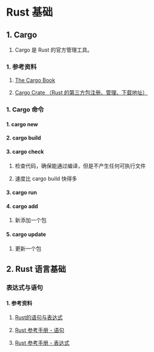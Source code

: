 # Rust 基础

## 1. Cargo

1. Cargo 是 Rust 的官方管理工具。

### 1. 参考资料

1. [The Cargo Book](https://doc.rust-lang.org/cargo/)

2. [Cargo Crate （Rust 的第三方包注册、管理、下载地址）](https://crates.io/)

### 1. Cargo 命令

#### 1. cargo new


#### 2. cargo build

#### 3. cargo check

1. 检查代码，确保能通过编译，但是不产生任何可执行文件

2. 速度比 cargo build 快得多

#### 3. cargo run

#### 4. cargo add

1. 新添加一个包

#### 5. cargo update

1. 更新一个包


## 2. Rust 语言基础

### 表达式与语句

#### 1. 参考资料

1. [Rust的语句与表达式](https://www.cnblogs.com/Davirain/p/13097120.html)

2. [Rust 参考手册 - 语句](https://minstrel1977.gitee.io/rust-reference/statements.html)

3. [Rust 参考手册 - 表达式](https://minstrel1977.gitee.io/rust-reference/expressions.html)
